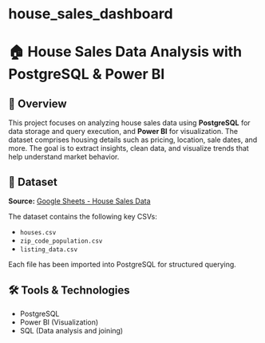 # house_sales_dashboard
# 🏠 House Sales Data Analysis with PostgreSQL & Power BI

## 📑 Overview

This project focuses on analyzing house sales data using **PostgreSQL** for data storage and query execution, and **Power BI** for visualization. The dataset comprises housing details such as pricing, location, sale dates, and more. The goal is to extract insights, clean data, and visualize trends that help understand market behavior.

## 📂 Dataset

**Source:** [Google Sheets - House Sales Data](https://docs.google.com/spreadsheets/d/1xz6OFmcuRlhgT5Ic7DWmJxhjokpRRuS2)

The dataset contains the following key CSVs:
- `houses.csv`
- `zip_code_population.csv`
- `listing_data.csv`

Each file has been imported into PostgreSQL for structured querying.

## 🛠️ Tools & Technologies

- PostgreSQL
- Power BI (Visualization)
- SQL (Data analysis and joining)
